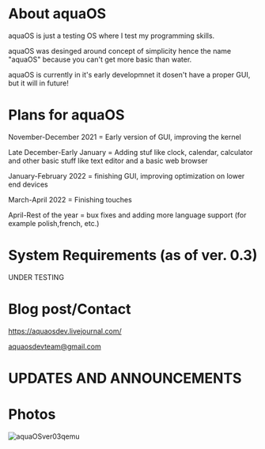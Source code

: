 # About aquaOS
aquaOS is just a testing OS where I test my programming skills.

aquaOS was desinged around concept of simplicity hence the name "aquaOS" because you can't get more basic than water.

aquaOS is currently in it's early developmnet it dosen't have a proper GUI, but it will in future!

# Plans for aquaOS
November-December 2021 = Early version of GUI, improving the kernel

Late December-Early January = Adding stuf like clock, calendar, calculator and other basic stuff like text editor and a basic web browser

January-February 2022 = finishing GUI, improving optimization on lower end devices

March-April 2022 = Finishing touches

April-Rest of the year = bux fixes and adding more language support (for example polish,french, etc.)

# System Requirements (as of ver. 0.3)
UNDER TESTING

# Blog post/Contact
https://aquaosdev.livejournal.com/

aquaosdevteam@gmail.com

# UPDATES AND ANNOUNCEMENTS


# Photos
![aquaOSver03qemu](https://user-images.githubusercontent.com/94230991/142753361-d199b103-182e-462b-a4dd-bb1db7a2b8e9.png)

